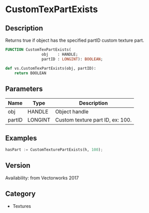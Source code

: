 # CustomTexPartExists

## Description
Returns true if object has the specified partID custom texture part.

```pascal
FUNCTION CustomTexPartExists(
				obj    : HANDLE;
				partID : LONGINT): BOOLEAN;
```

```python
def vs.CustomTexPartExists(obj, partID):
    return BOOLEAN
```

## Parameters
|Name|Type|Description|
|---|---|---|
|obj|HANDLE|Object handle|
|partID|LONGINT|Custom texture part ID, ex: 100.|

## Examples
```python
hasPart := CustomTexturePartExists(h, 100);
```

## Version
Availability: from Vectorworks 2017

## Category
* Textures

